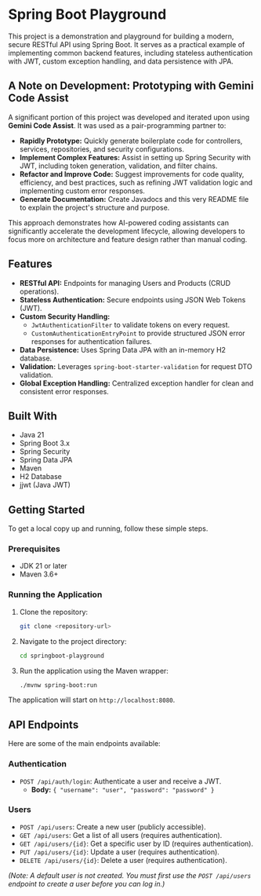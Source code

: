 # Spring Boot Playground

This project is a demonstration and playground for building a modern, secure RESTful API using Spring Boot. It serves as a practical example of implementing common backend features, including stateless authentication with JWT, custom exception handling, and data persistence with JPA.

## A Note on Development: Prototyping with Gemini Code Assist

A significant portion of this project was developed and iterated upon using **Gemini Code Assist**. It was used as a pair-programming partner to:

*   **Rapidly Prototype:** Quickly generate boilerplate code for controllers, services, repositories, and security configurations.
*   **Implement Complex Features:** Assist in setting up Spring Security with JWT, including token generation, validation, and filter chains.
*   **Refactor and Improve Code:** Suggest improvements for code quality, efficiency, and best practices, such as refining JWT validation logic and implementing custom error responses.
*   **Generate Documentation:** Create Javadocs and this very README file to explain the project's structure and purpose.

This approach demonstrates how AI-powered coding assistants can significantly accelerate the development lifecycle, allowing developers to focus more on architecture and feature design rather than manual coding.

## Features

*   **RESTful API:** Endpoints for managing Users and Products (CRUD operations).
*   **Stateless Authentication:** Secure endpoints using JSON Web Tokens (JWT).
*   **Custom Security Handling:**
    *   `JwtAuthenticationFilter` to validate tokens on every request.
    *   `CustomAuthenticationEntryPoint` to provide structured JSON error responses for authentication failures.
*   **Data Persistence:** Uses Spring Data JPA with an in-memory H2 database.
*   **Validation:** Leverages `spring-boot-starter-validation` for request DTO validation.
*   **Global Exception Handling:** Centralized exception handler for clean and consistent error responses.

## Built With

*   Java 21
*   Spring Boot 3.x
*   Spring Security
*   Spring Data JPA
*   Maven
*   H2 Database
*   jjwt (Java JWT)

## Getting Started

To get a local copy up and running, follow these simple steps.

### Prerequisites

*   JDK 21 or later
*   Maven 3.6+

### Running the Application

1.  Clone the repository:
    ```sh
    git clone <repository-url>
    ```
2.  Navigate to the project directory:
    ```sh
    cd springboot-playground
    ```
3.  Run the application using the Maven wrapper:
    ```sh
    ./mvnw spring-boot:run
    ```
The application will start on `http://localhost:8080`.

## API Endpoints

Here are some of the main endpoints available:

### Authentication

*   `POST /api/auth/login`: Authenticate a user and receive a JWT.
    *   **Body:** `{ "username": "user", "password": "password" }`

### Users

*   `POST /api/users`: Create a new user (publicly accessible).
*   `GET /api/users`: Get a list of all users (requires authentication).
*   `GET /api/users/{id}`: Get a specific user by ID (requires authentication).
*   `PUT /api/users/{id}`: Update a user (requires authentication).
*   `DELETE /api/users/{id}`: Delete a user (requires authentication).

*(Note: A default user is not created. You must first use the `POST /api/users` endpoint to create a user before you can log in.)*